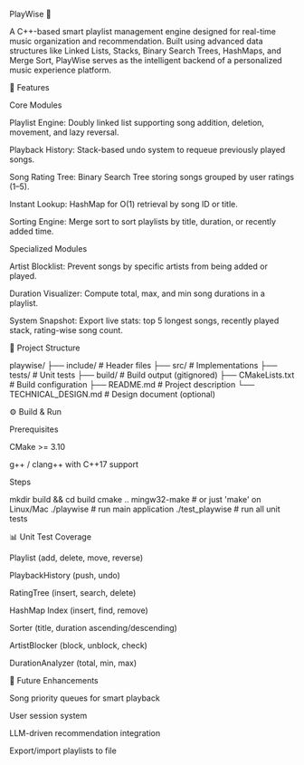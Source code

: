 PlayWise 🎵

A C++-based smart playlist management engine designed for real-time music organization and recommendation. Built using advanced data structures like Linked Lists, Stacks, Binary Search Trees, HashMaps, and Merge Sort, PlayWise serves as the intelligent backend of a personalized music experience platform.

🚀 Features

Core Modules

Playlist Engine: Doubly linked list supporting song addition, deletion, movement, and lazy reversal.

Playback History: Stack-based undo system to requeue previously played songs.

Song Rating Tree: Binary Search Tree storing songs grouped by user ratings (1–5).

Instant Lookup: HashMap for O(1) retrieval by song ID or title.

Sorting Engine: Merge sort to sort playlists by title, duration, or recently added time.

Specialized Modules

Artist Blocklist: Prevent songs by specific artists from being added or played.

Duration Visualizer: Compute total, max, and min song durations in a playlist.

System Snapshot: Export live stats: top 5 longest songs, recently played stack, rating-wise song count.

📂 Project Structure

playwise/
├── include/                 # Header files
├── src/                     # Implementations
├── tests/                   # Unit tests
├── build/                  # Build output (gitignored)
├── CMakeLists.txt          # Build configuration
├── README.md               # Project description
└── TECHNICAL_DESIGN.md     # Design document (optional)

⚙️ Build & Run

Prerequisites

CMake >= 3.10

g++ / clang++ with C++17 support

Steps

mkdir build && cd build
cmake ..
mingw32-make           # or just 'make' on Linux/Mac
./playwise             # run main application
./test_playwise        # run all unit tests

📊 Unit Test Coverage

Playlist (add, delete, move, reverse)

PlaybackHistory (push, undo)

RatingTree (insert, search, delete)

HashMap Index (insert, find, remove)

Sorter (title, duration ascending/descending)

ArtistBlocker (block, unblock, check)

DurationAnalyzer (total, min, max)

📅 Future Enhancements

Song priority queues for smart playback

User session system

LLM-driven recommendation integration

Export/import playlists to file
